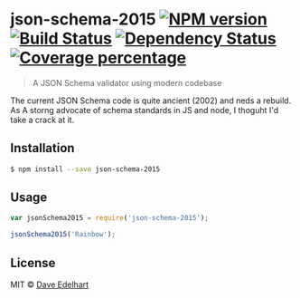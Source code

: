 # json-schema-2015 [![NPM version][npm-image]][npm-url] [![Build Status][travis-image]][travis-url] [![Dependency Status][daviddm-image]][daviddm-url] [![Coverage percentage][coveralls-image]][coveralls-url]
> A JSON Schema validator using modern codebase

The current JSON Schema code is quite ancient (2002) and neds a rebuild. As A storng advocate of schema standards in JS 
and node, I thoguht I'd take a crack at it.

## Installation

```sh
$ npm install --save json-schema-2015
```

## Usage

```js
var jsonSchema2015 = require('json-schema-2015');

jsonSchema2015('Rainbow');
```
## License

MIT © [Dave Edelhart](http://www.wonderlandlabs.com)


[npm-image]: https://badge.fury.io/js/json-schema-2015.svg
[npm-url]: https://npmjs.org/package/json-schema-2015
[travis-image]: https://travis-ci.org/bingomanatee/json-schema-2015.svg?branch=master
[travis-url]: https://travis-ci.org/bingomanatee/json-schema-2015
[daviddm-image]: https://david-dm.org/bingomanatee/json-schema-2015.svg?theme=shields.io
[daviddm-url]: https://david-dm.org/bingomanatee/json-schema-2015
[coveralls-image]: https://coveralls.io/repos/bingomanatee/json-schema-2015/badge.svg
[coveralls-url]: https://coveralls.io/r/bingomanatee/json-schema-2015
